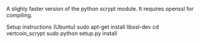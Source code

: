 A slighly faster version of the python scrypt module. It requires openssl for compiling.

Setup instructions (Ubuntu)
    sudo apt-get install libssl-dev
    cd vertcoin_scrypt
    sudo python setup.py install

